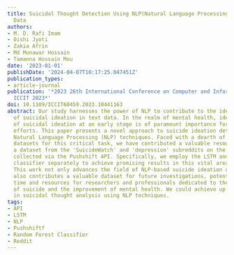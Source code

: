 ```yaml
---
title: Suicidal Thought Detection Using NLP(Natural Language Processing) on Reddit
  Data
authors:
- M. D. Rafi Imam
- Oishi Jyoti
- Zakia Afrin
- Md Munawar Hossain
- Tamanna Hossain Mou
date: '2023-01-01'
publishDate: '2024-04-07T10:17:25.047451Z'
publication_types:
- article-journal
publication: '*2023 26th International Conference on Computer and Information Technology,
  ICCIT 2023*'
doi: 10.1109/ICCIT60459.2023.10441163
abstract: Our study harnesses the power of NLP to contribute to the identification
  of suicidal ideation in text data. In the realm of mental health, identification
  of suicidal ideation at an early stage is of paramount importance for suicide prevention
  efforts. This paper presents a novel approach to suicide ideation detection using
  Natural Language Processing (NLP) techniques. Faced with a dearth of publicly available
  datasets for this critical task, we have contributed a valuable resource by curating
  a dataset from the 'SuicideWatch' and 'depression' subreddits on the Reddit platform,
  collected via the Pushshift API. Specifically, we employ the LSTM and a Random Forest
  classifier separately to achieve promising results in this vital area of research.
  This work not only advances the field of NLP-based suicide ideation detection but
  also contributes a valuable dataset for future investigations, potentially saving
  time and resources for researchers and professionals dedicated to the prevention
  of suicide and the improvement of mental health. We could achieve up to 93% accuracy
  in suicidal thought analysis using NLP techniques.
tags:
- API
- LSTM
- NLP
- Pushshiftf
- Random Forest Classifier
- Reddit
---
```

